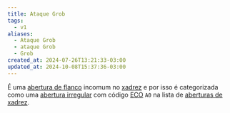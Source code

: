 ```yaml
---
title: Ataque Grob
tags:
  - v1
aliases:
  - Ataque Grob
  - ataque Grob
  - Grob
created_at: 2024-07-26T13:21:33-03:00
updated_at: 2024-10-08T15:37:36-03:00
---
```


É uma [abertura de flanco](Xadrez_Aberturas_de_flanco.md) incomum no [xadrez](../../08/06/Xadrez.md) e por isso é categorizada como uma [abertura irregular](Xadrez_Aberturas_irregulares.md) com código [ECO](../../../../entrada/2024/07/26/Encyclopaedia_of_Chess_Openings.md) `A0` na lista de [aberturas de xadrez](Xadrez_Aberturas.md).